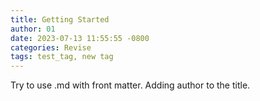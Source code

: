 ```yaml
---
title: Getting Started
author: 01
date: 2023-07-13 11:55:55 -0800
categories: Revise
tags: test_tag, new tag
---
```


Try to use .md with front matter. 
Adding author to the title. 